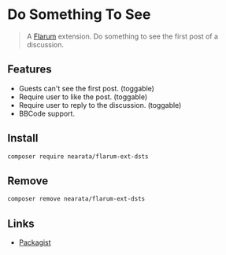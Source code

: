 # Do Something To See

> A [Flarum](http://flarum.org) extension. Do something to see the first post of a discussion.

## Features

- Guests can't see the first post. (toggable)
- Require user to like the post. (toggable)
- Require user to reply to the discussion. (toggable)
- BBCode support.

## Install

```sh
composer require nearata/flarum-ext-dsts
```

## Remove

```sh
composer remove nearata/flarum-ext-dsts
```

## Links

- [Packagist](https://packagist.org/packages/nearata/flarum-ext-dsts)
